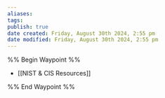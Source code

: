 ```yaml
---
aliases: 
tags: 
publish: true
date created: Friday, August 30th 2024, 2:55 pm
date modified: Friday, August 30th 2024, 2:55 pm
---
```

%% Begin Waypoint %%
- [[NIST & CIS Resources]]

%% End Waypoint %%